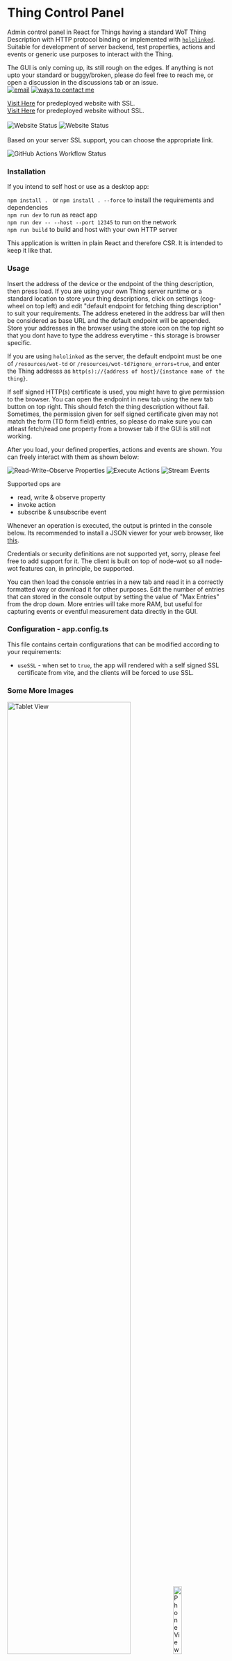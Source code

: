 # Thing Control Panel

Admin control panel in React for Things having a standard WoT Thing Description with HTTP protocol binding or 
implemented with [`hololinked`](https://github.com/VigneshVSV/hololinked). Suitable for development of server backend, 
test properties, actions and events or generic use purposes to interact with the Thing. 

The GUI is only coming up, its still rough on the edges. If anything is not upto your standard or buggy/broken,
 please do feel free to reach me, or open a discussion in the discussions tab or an issue. 
<br>
[![email](https://img.shields.io/badge/email%20me-brown)](mailto:vignesh.vaidyanathan@hololinked.dev) [![ways to contact me](https://img.shields.io/badge/ways_to_contact_me-brown)](https://hololinked.dev/contact) <br>

[Visit Here](https://control-panel.hololinked.dev) for predeployed website with SSL. <br>
[Visit Here](http://no-ssl-control-panel.hololinked.net) for predeployed website without SSL. <br> <br>
![Website Status](https://img.shields.io/website?url=https%3A%2F%2Fcontrol-panel.hololinked.dev&label=SSL%20Website)
![Website Status](https://img.shields.io/website?url=http%3A%2F%2Fno-ssl-control-panel.hololinked.net&label=Non%20SSL%20Website) <br>
<br>
Based on your server SSL support, you can choose the appropriate link.

![GitHub Actions Workflow Status](https://img.shields.io/github/actions/workflow/status/hololinked-dev/thing-control-panel/docker-publish.yml?label=Build%20Docker%20Image)

### Installation

If you intend to self host or use as a desktop app:

```npm install . ``` or ```npm install . --force``` to install the requirements and dependencies <br/>
```npm run dev``` to run as react app <br/>
```npm run dev -- --host --port 12345``` to run on the network <br/>
```npm run build``` to build and host with your own HTTP server <br/>

This application is written in plain React and therefore CSR. It is intended to keep it like that.

### Usage

Insert the address of the device or the endpoint of the thing description, then press load. If you are using your own Thing server runtime or a standard location to store
your thing descriptions, click on settings (cog-wheel on top left) and edit "default endpoint for fetching thing description" to suit
your requirements. The address enetered in the address bar will then be considered as base URL and the default endpoint will be appended.
Store your addresses in the browser using the store icon on the top right so that you dont have to type the address everytime - this storage is browser specific.  

If you are using `hololinked` as the server, the default endpoint must be one of `/resources/wot-td` or `/resources/wot-td?ignore_errors=true`, and
enter the Thing addresss as `http(s)://{address of host}/{instance name of the thing}`.

If self signed HTTP(s) certificate is used, you might have to give permission to the browser. You can open the endpoint in new tab using the new tab button on top right. 
This should fetch the thing description without fail. Sometimes, the permission given for self signed certificate given may not match the form (TD form field) entries, so please do make sure you can atleast fetch/read one property from a browser tab if the GUI is still not working.  

After you load, your defined properties, actions and events are shown. You can freely interact with them as shown below:

![Read-Write-Observe Properties](readme-assets/properties.png)
![Execute Actions](readme-assets/actions.png)
![Stream Events](readme-assets/events.png)

Supported ops are
- read, write & observe property
- invoke action
- subscribe & unsubscribe event 
  
Whenever an operation is executed, the output is printed in the console below. 
Its recommended to install a JSON viewer for your web browser, like [this](https://chromewebstore.google.com/detail/json-viewer/gbmdgpbipfallnflgajpaliibnhdgobh).

Credentials or security definitions are not supported yet, sorry, please feel free to add support for it. The client is built on top of node-wot so all
node-wot features can, in principle, be supported. 

You can then load the console entries in a new tab and read it in a correctly formatted way or download it for other purposes. 
Edit the number of entries that can stored in the console output by setting the value of "Max Entries" from the drop down. 
More entries will take more RAM, but useful for capturing events or eventful measurement data directly in the GUI. 

### Configuration - app.config.ts

This file contains certain configurations that can be modified according to your requirements:

- `useSSL` - when set to `true`, the app will rendered with a self signed SSL certificate from vite, and the clients will be forced to use SSL. 

### Some More Images

<p float="left">
    <img src="readme-assets/surface-pro.png" alt="Tablet View" width="75%" />
    <img src="readme-assets/phone.png" alt="Phone View" width="20%" />
</p>

![TD Fragment View](readme-assets/object-inspector.png)

### To Do

##### Contributors welcome. Feel free to also propose new ideas or add more ops. There are also similar projects available from Web of Things community. 

- Packaging in Electron
- Observe all properties, subscribe all events & top level forms

Possible further ideas
- Database viewer (i.e. viewer of properties that are stored in database)
- Log Viewer does not work correctly, although its almost complete. 
- Graphical data acquisition into file using events


